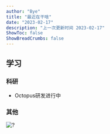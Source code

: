 ```yaml
---
author: "Bye"
title: "最近在干啥"
date: "2023-02-17"
description: "上一次更新时间 2023-02-17"
ShowToc: false
ShowBreadCrumbs: false
---
```


## 学习

### 科研
* Octopus研发进行中 

### 其他
![?](blog.byebai.fun/uPic/a47xXC.png)

